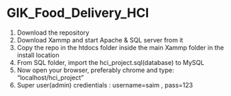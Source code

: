 # GIK_Food_Delivery_HCI

1.	Download the repository 
2.	Download Xammp and start Apache & SQL server from it
3.	Copy the repo in the htdocs folder inside the main Xammp folder in the install location
4.  From SQL folder, import the hci_project.sql(database) to MySQL 
5.	Now open your browser, preferably chrome and type: “localhost/hci_project”
6.  Super user(admin) credientials :  username=saim , pass=123

